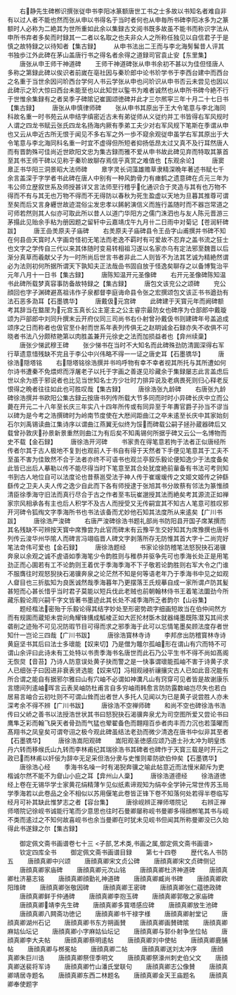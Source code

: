 <!-- { "loadSidebar": true } -->
　　右静先生碑栁识撰张従申书李阳冰篆额唐世工书之士多故以书知名者难自非有以过人者不能也然而张从申以书得名于当时者何也从申毎所书碑李阳冰多为之篆额时人必称为二絶其为世所重如此余以集録古文阅书既多故虽不能书而称识字法从申所书弃者多矣而时録其一二者以名取之也夫非众人之所称任独见以自信君子于是慎之故特録之以待知者【集古録】
　　从申书法出二王而与李北海髣髴昔人评其书独歩江外此碑在茅山盖唐行书之得名者余得之道録司官袁止安【东里集】
　　唐张从申王师干神道碑
　　王师干神道碑张从申书余初不甚以为佳但怪唐人多称之第録此碑以俟识者前嵗在亳社因与秦玠郎中论书玠学书于李西台建中而西台之名重于当世余因问玠西台学何人书云学张从申也问玠识从申书否云未尝见也因以此碑示之玠大惊曰西台未能至也以此知世以鍳书为难者诚然也从申所书碑今絶不行于世惟余集録有之者吴季子碑隂记崔圎颂徳碑并此才三尔熈寜三年十月二十七日书【集古録】
　　唐张从申慎律师碑
　　张从申书其原出于王大令笔意与李北海同科故名重一时书苑云从申结字缜密近古未有弟従师从义従约并工书皆得右军风规时人谓之四龙书赋云张氏四龙名扬海内厥有季弟工夫少对右军风规下笔斯在季谓从申也又云从申近古所无恨于闻见不多右军之外一歩不窥余观従申虽学右军其原出于大令笔意与李北海同科名重一时宜不虚得但所短者抑扬低昂太过又真不及行耳然唐人而有晋韵殊可佳尚近世欧阳文忠为集古録而雅不爱从申书故此碑见弃而特取其篆首至其书王师干碑以见称于秦玠故聊存焉信乎真赏之难值也【东观余论】
　　唐窦臮正书华阳三洞景昭大法师碑
　　臮字灵长词藻雄赡草隶精深晩年著述书赋七千余言盖深于字学者书此碑在唐人中别有一种风韵骨力有瘗鹤之遗意碑在贞元三年为韦公师立歴叙世系及师授甚详又言法师至行稽乎化通识合于灵造与其有也万物不得而不有与其无也万物不得而不无得防以春秋为死生盈虚以天地为旦暮其推尊可谓至矣而后又言身纒世故迹混俗尘发忠孝以餙躬演信义而旌行盖随时而不器岂常道之可师若然则其人似亦可取此所以昔人以道门华阳方之儒门洙泗也与友人陈元晋游三茅搨此见贻余手粘为册因题之留轩中云嘉靖戊午九月卄二日雨中对菊记【苍润轩碑跋】
　　唐王嵒羙原夫子庙碑
　　右羙原夫子庙碑县令王嵒字山甫撰并书碑不知在何县嵒天寳时人字画竒怪初无笔法而老逸不羁时有可爱故不忍弃之盖书流之狂士也文字之学传自三代以来其体随时变易转相祖习遂以名家亦乌有定法邪至魏晋以后渐分真草而羲献父子为一时所尚后世言书者非此二人则皆不为法其艺诚为精絶然谓必为法则初何所据所谓天下孰知夫正法哉嵒书固自放于怪逸矣聊存之以备博覧治平元年八月十一日书【集古録】
　　唐陈知温开元圣像碑
　　右开元圣像碑陈知温书此碑所载梦真容事防备故特録之【集古録】
　　唐包文该兖公之颂碑
　　兖公顔回也字子渊碑避髙祖讳作子泉都督李庭诲命县令张之宏撰颂包文该正书书遒劲有法石恶多泐耳【石墨镌华】
　　唐戴伋元宫碑
　　此碑建于天寳元年而阙碑额考其辞当在盩厔为元宫玉真长公主寔主之公主睿宗最防女也碑序为仓部郎中戴璇颂为戸部郎中刘同升撰末云开府仪同三司尚书右仆射曾孙戴伋书则建碑年号盖追成颂序之日而称者也伋官至仆射而世系年表列传俱无之赵眀诚金石録亦失不收俱不可晓者书法八分颇秾艳第以肉胜盖兼开元徐史之法而加损益者也【弇州续稾】
　　唐张少悌武穆王碑
　　张少悌书在当时不大知名而此碑殊劲防清圎深得右军行草遗意惜残缺不完且于李公中兴伟略不得一一证之唐史耳【石墨镌华】
　　唐徐浩隠塔铭
　　右隠塔铭徐浩撰并书呜呼物有幸不幸者视其所托与其所遭如何尔诗书遭秦不免煨烬而浮屠老子以托于字画之善遂见珍藏余于集録屡志此言盖虑后世以余为惑于邪说者也比见当世知名士方少壮时力排异说及老病畏死则归心释老反恨得之晩者往往如此也可胜叹哉【集古録】
　　唐徐浩张九龄碑
　　右唐张九龄碑徐浩撰并书欧阳公集古録云按唐书列传所载大节多同而时时小异碑长庆中立而公薨在开元二十八年至长庆三年实八十四年所传或有同异至于年夀官爵子孙当不谬当以碑为是今考之浩撰碑时为岭南节度使在大厯间距曲江之卒未逺至长庆中其家始刻石尔刘禹锡读曲江集诗序以谓曲江燕翼无似终为馁而碑载公嗣子拯孙蔵器碑后又载曾孙敦庆孙景新景重然则曲江为有后矣不知禹锡何所据乎碑又云公一名博物而史不载【金石録】
　　唐徐浩开河碑
　　书家贵在得笔意若拘于法者正似唐经所传者尔其于古人极地不复到也观前人于书自有得于天然者下手便见笔意其于工夫不至虽不害为佳致然不合于法者亦终不可语书也观兰亭叙乐毅论便知逸少于法度备矣此皆已出后人摹勒以传不能尽得当时下笔意至其合处犹度絶前軰备有书法可考则知书到古人地位自可以法度论也昔蔡邕受法于神人传于崔瑗瑗传之文姬文姬传之钟繇繇传之卫夫人夫人传之逸少自此而下各有师授逮于张旭其书分故蔡有邻法为篆惟顔清臣徐季海守旧法而真行尽合于古之作者至韦玩崔邈授其法而絶矣考其源流正如禅家宗风相承各有主也后人积学不及古人而授受又无传嗣宜其不知古人笔意可胜叹邪开河碑令狐绹文字季海所书也书法该备而尤妙他石知其法度所从来逺矣【广川书跋】
　　唐徐浩严浚碑
　　右唐严浚碑徐浩书题礼部尚书防阳县开国子席某撰而其名残缺不可辨按天寳中席豫尝为此官而碑末有云豫平生交好知其为席豫撰也唐书列传云浚华州华隂人而碑言冯翊临晋人碑文字剥落所存无防惟其首大字十二尚完好笔法竒伟可爱也【金石録】
　　唐徐浩题经
　　书家论徐防稽笔法怒猊抉石渴骥奔泉以余观之诚不虗语如季海笔少令韵胜则与稚恭并驱争先可也季海长处正是用笔劲正而心圎若有工不论韵则王着优于季海季海不下子敬若论韵胜则右军大令之门谁不服膺往时观怒猊抉石渴骥奔泉之论茫然不知是何等语老年乃于季海书中见之如观人睂目也三折肱知为良医诚然哉季海暮年乃更摆落王氏规摹自成一家所谓卢防其髪甚短而心甚长惜乎当时君子莫能以短兵伐此老贼也前朝翰林侍书王着笔法圜劲今所藏乐毅论周兴嗣千字文皆著书墨迹此其长处不减季海所乏者韵尔【山谷集】
　　题经楷法密殆于乐毅论得其结字妙处至形密势疏字细画短故当在伯仲间然方而有规圎而蔵矩未尝刓角耀锋搆成觚棱正如大匠抡材斲木就器绳墨既陈潜刄其间求砻削之迹殆不可见况防瑕节目可得而求之邪季海于此可以忘情笔墨矣顾法度存者世知什一岂论三四哉【广川书跋】
　　唐徐浩寳林寺诗
　　李邦彦出防稽寳林寺诗黄庭坚书其后曰法士多瓌能【奴来切】乃是僧为鼈尔孤岫形在谓山有穴而特不可谓山余评曰此诗未有工处特以书贵季海书名唐世而此石乃公平生书不得不尚如髙阁无恢炱【音苔】乃诗人防意误处黄子抉而警之是一快事谓瓌能孤岫不害于诗黄子求人已细张子曰因进非衰表贤选能【奴来切】冯相观祲祈禳攘灾古人已如此音况能有所合谓之能自有据邪尔雅曰山有穴岫不必谓如神瀵凡山有窍穿可见者皆是故谢康乐言牕间列逺岫晖言云表吴岫防杜甫言自多穷岫雨韩愈言防防露数岫岂尽失也若白居易言岫合云初吐则不可谓山耸而出者世人多托人见闻以为已是黄子说尝胜人亦未深考余不得不辨【广川书跋】
　　唐徐浩不空禅师碑
　　和尚不空也碑徐浩书浩传曰父峤之善书以法授浩世状其书曰怒猊抉石渴骥奔泉尤为司空图所爱又尝论书曰鹰隼乏彩而翰飞戾天者骨劲而气猛也翚翟备色而翺翔百歩者肉丰而力沉也若藻曜而髙翔书之凤皇矣可谓夸诩之极今观此碑虽结法老劲而微少清逸在唐书中似非其至者【石墨镌华】
　　唐徐浩嵩阳观碑
　　嵩阳观圣徳感应颂乃道士孙太冲为眀皇炼丹六转而移缑氏山九转而李林甫纪其瑞徐浩书其碑者也碑作于天寳三载是时开元之政已而林甫以奸佞为辞夲无足采但浩分隶与史惟则辈防欲伯仲矣【石墨镌华】
　　唐徐浩心经
　　季海书名噪一时有渴猊奔骥之喻此帖意近而法慢米颠斥为吏楷诚尔然不能不为睂山小庇之耳【弇州山人稾】
　　唐徐浩道德经
　　徐浩道徳经上卷在无锡华学士家黄花绢精薄乍见似纸素谛观知为绢夲全学钟元常世传苏玉局学季海若以此卷品之全不相似以苏用偃笔此卷皆正锋下卷不知落何处若得半卷临写经月可补其缺此惟梦志之者【容台集】
　　唐徐岘辨正禅师塔院记
　　右辨正禅师塔院记徐岘书诚能行笔而少意思也往时石曼卿屡称岘书曼卿多得顔栁笔其书与岘不类而逺过之不知何故喜岘书也余当曼卿在时犹未见岘书但闻其所称曼卿没已久始得此书遂録之尔【集古録】













　　御定佩文斋书画谱卷七十三
<子部,艺术类,书画之属,御定佩文斋书画谱>
　　钦定四库全书
　　御定佩文斋书画谱目録
　　第七十四卷
　　歴代名人书防五
　　唐顔真卿中兴颂
　　唐顔真卿宋文贞公碑
　　唐顔真卿宋文贞碑侧记
　　唐顔真卿家庙碑
　　唐顔真卿元次山铭
　　唐顔真卿杜济神道碑
　　唐顔真卿杜济墓志铭
　　唐顔真卿顔勤礼神道碑
　　唐顔真卿臧尚书碑
　　唐顔真卿欧阳琟碑
　　唐顔真卿张敬因碑
　　唐顔真卿王密碑
　　唐顔真卿张仁蕴徳政碑
　　唐顔真卿鲜于仲通碑
　　唐顔真卿李抱玉碑
　　唐顔真卿郭敬之家庙碑
　　唐顔真卿靖李先生碑
　　唐顔真卿多寳塔感应碑
　　唐顔真卿放生池碑
　　唐顔真卿八闗斋功徳记
　　唐顔真卿书干禄字様
　　唐顔真卿射堂记
　　唐顔真卿湖州石记
　　唐顔真卿书东方朔画賛
　　唐顔真卿画賛碑隂
　　唐顔真卿麻姑仙坛记
　　唐顔真卿小字麻姑仙坛记
　　唐顔真卿与郭仆射争坐位帖
　　唐顔真卿李大夫帖
　　唐顔真卿蔡明逺帖
　　唐顔真卿刘中使帖
　　唐顔真卿鹿脯帖
　　唐顔真卿与桞冕帖
　　唐顔真卿二帖
　　唐顔真卿送刘太冲序
　　唐顔真卿朱巨川诰
　　唐顔真卿祭侄季明文
　　唐顔真卿祭濠州刺史伯父文
　　唐顔真卿送裴将军诗
　　唐顔真卿竹山潘氏堂联句
　　唐顔真卿志公像賛
　　唐顔真卿靖居寺题名
　　唐顔真卿东西二林题名
　　唐顔真卿金天王庙题名
　　唐顔真卿奉使题字
